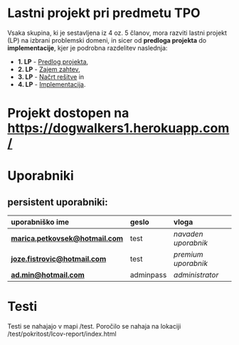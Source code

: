 # Lastni projekt pri predmetu TPO

Vsaka skupina, ki je sestavljena iz 4 oz. 5 članov, mora razviti lastni projekt (LP) na izbrani problemski domeni, in sicer od **predloga projekta** do **implementacije**, kjer je podrobna razdelitev naslednja:

* **1. LP** - [Predlog projekta](docs/predlog-projekta),
* **2. LP** - [Zajem zahtev](docs/zajem-zahtev),
* **3. LP** - [Načrt rešitve](docs/nacrt) in
* **4. LP** - [Implementacija](src).

# Projekt dostopen na https://dogwalkers1.herokuapp.com/

# Uporabniki
## persistent uporabniki:
| uporabniško ime   |    geslo   | vloga |
| :----------------- | :---------- | :---- |
| **marica.petkovsek@hotmail.com** | test | *navaden uporabnik* |
| **joze.fistrovic@hotmail.com** | test | *premium uporabnik* |
| **ad.min@hotmail.com** | adminpass | *administrator* |

# Testi
Testi se nahajajo v mapi /test. Poročilo se nahaja na lokaciji /test/pokritost/lcov-report/index.html
